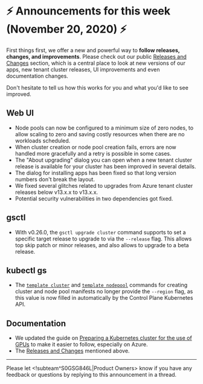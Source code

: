 # :zap: Announcements for this week (November 20, 2020) :zap:

First things first, we offer a new and powerful way to **follow releases, changes, and improvements**. Please check out our public [Releases and Changes](https://docs.giantswarm.io/changes/) section, which is a central place to look at new versions of our apps, new tenant cluster releases, UI improvements and even documentation changes.

Don't hesitate to tell us how this works for you and what you'd like to see improved.

## Web UI

- Node pools can now be configured to a minimum size of zero nodes, to allow scaling to zero and saving costly resources when there are no workloads scheduled.
- When cluster creation or node pool creation fails, errors are now handled more gracefully and a retry is possible in some cases.
- The "About upgrading" dialog you can open when a new tenant cluster release is available for your cluster has been improved in several details.
- The dialog for installing apps has been fixed so that long version numbers don't break the layout.
- We fixed several glitches related to upgrades from Azure tenant cluster releases below v13.x.x to v13.x.x.
- Potential security vulnerabilities in two dependencies got fixed.

## gsctl

- With v0.26.0, the `gsctl upgrade cluster` command supports to set a specific target release to upgrade to via the `--release` flag. This allows top skip patch or minor releases, and also allows to upgrade to a beta release.

## kubectl gs

- The [`template cluster`](https://docs.giantswarm.io/reference/kubectl-gs/template-cluster/) and [`template nodepool`](https://docs.giantswarm.io/reference/kubectl-gs/template-nodepool/) commands for creating cluster and node pool manifests no longer provide the `--region` flag, as this value is now filled in automatically by the Control Plane Kubernetes API.

## Documentation

- We updated the guide on [Preparing a Kubernetes cluster for the use of GPUs](https://docs.giantswarm.io/guides/kubernetes-gpu/) to make it easier to follow, especially on Azure.
- The [Releases and Changes](https://docs.giantswarm.io/changes/) mentioned above.

---
Please let <!subteam^S0GSG846L|Product Owners> know if you have any feedback or questions by replying to this announcement in a thread.

